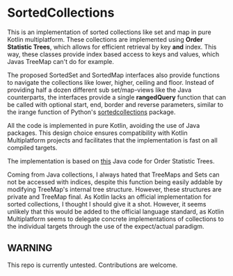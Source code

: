 # SortedCollections

This is an implementation of sorted collections like set and map in pure Kotlin multiplatform. These collections
are implemented using **Order Statistic Trees**, which allows for efficient retrieval by key **and** index. This way,
these classes provide index based access to keys and values, which Javas TreeMap can't do for example.

The proposed SortedSet and SortedMap interfaces also provide functions to navigate the collections like lower, higher, ceiling and
floor. Instead of providing half a dozen different sub set/map-views like the Java counterparts, the interfaces
provide a single **rangedQuery** function that can be called with optional start, end, border and reverse parameters,
similar to the irange function of
Python's [sortedcollections](https://pypi.org/project/sortedcollections/#:~:text=Sorted%20Collections%20is%20an%20Apache2)
package.

All the code is implemented in pure Kotlin, avoiding the use of Java packages. This design choice ensures compatibility
with Kotlin Multiplatform projects and facilitates that the implementation is fast on all compiled targets.

The implementation is based on [this](https://github.com/coderodde/OrderStatisticTree/tree/master) Java code for Order
Statistic Trees.

Coming from Java collections, I always hated that TreeMaps and Sets can not be accessed with indices, despite this function
being easily addable by modifying TreeMap's internal tree structure. However, these structures are private and TreeMap
final. As Kotlin lacks an official implementation for sorted collections, I thought I should give it a shot. However, it
seems unlikely that this would be added to the official language standard, as Kotlin Multiplatform seems to delegate
concrete implementations of collections to the individual targets through the use of the expect/actual paradigm. 

## WARNING

This repo is currently untested. Contributions are welcome.
